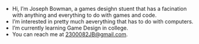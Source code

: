 - Hi, I’m Joseph Bowman, a games desighn stuent that has a facination with anything and everything to do with games and code.
- I’m interested in pretty much aeverything that has to do with computers.
- I’m currently learning Game Design in college.
- You can reach me at 2300082JB@gmail.com.
